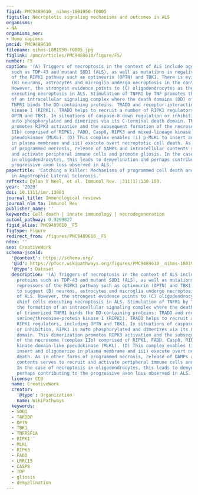 ```yaml
---
figid: PMC9489610__nihms-1801950-f0005
figtitle: Necroptotic signaling mechanisms and outcomes in ALS
organisms:
- NA
organisms_ner:
- Homo sapiens
pmcid: PMC9489610
filename: nihms-1801950-f0005.jpg
figlink: /pmc/articles/PMC9489610/figure/F5/
number: F5
caption: '(A) Triggers of necroptosis in the context of ALS include aggregated proteins
  such as TDP-43 and mutant SOD1 (ALS), as well as mutations in negative repressors
  of the RIPK1 pathway such as optineurin (OPTN) and TBK1. There is evidence to suggest
  (B) neurons, astrocytes and microglia undergo necroptosis in the context of ALS.
  However, the strongest evidence points to (C) oligodendrocytes as the chief cells
  executing necroptosis in ALS. Stimulation of TNFR1 by TNF promotes the formation
  of an intracellular signaling complex where the death domains (DD) of trimerized
  TNFR1 binds the DD-containing proteins: TRADD and receptor-interacting serine/threonine-protein
  kinase 1 (RIPK1). TRADD helps to recruit a number of RIPK1 regulators, including
  OPTN and TBK1. In situations of caspase-8 down regulation or inhibition, RIPK1 is
  auto phosphorylated and dimerizes via its C-terminal death domain. This dimerization
  promotes RIPK3 activation and the subsequent formation of the necrosome (complex
  IIb) comprised of RIPK1, FADD, Casp8, RIPK3 and mixed-lineage kinase domain-like
  pseudokinase (MLKL). (D) This complex enables (i) p-MLKL to insert and oligomerize
  in plasma membrane and iii) execute overt necroptotic cell death. As in other forms
  of programmed necrosis, release of DAMPs and intracellular contents serves to recruit
  and activate peripheral immune cells and promote gliosis. In the case of necroptosis
  in oligodendrocytes, this leads to demyelination and perhaps contributing to the
  progressive axon loss observed in ALS.'
papertitle: 'Catching a killer: Mechanisms of programmed cell death and immune activation
  in Amyotrophic Lateral Sclerosis.'
reftext: Dylan V Neel, et al. Immunol Rev. ;311(1):130-150.
year: '2023'
doi: 10.1111/imr.13083
journal_title: Immunological reviews
journal_nlm_ta: Immunol Rev
publisher_name: ''
keywords: Cell death | innate immunology | neurodegeneration
automl_pathway: 0.9299827
figid_alias: PMC9489610__F5
figtype: Figure
redirect_from: /figures/PMC9489610__F5
ndex: ''
seo: CreativeWork
schema-jsonld:
  '@context': https://schema.org/
  '@id': https://pfocr.wikipathways.org/figures/PMC9489610__nihms-1801950-f0005.html
  '@type': Dataset
  description: '(A) Triggers of necroptosis in the context of ALS include aggregated
    proteins such as TDP-43 and mutant SOD1 (ALS), as well as mutations in negative
    repressors of the RIPK1 pathway such as optineurin (OPTN) and TBK1. There is evidence
    to suggest (B) neurons, astrocytes and microglia undergo necroptosis in the context
    of ALS. However, the strongest evidence points to (C) oligodendrocytes as the
    chief cells executing necroptosis in ALS. Stimulation of TNFR1 by TNF promotes
    the formation of an intracellular signaling complex where the death domains (DD)
    of trimerized TNFR1 binds the DD-containing proteins: TRADD and receptor-interacting
    serine/threonine-protein kinase 1 (RIPK1). TRADD helps to recruit a number of
    RIPK1 regulators, including OPTN and TBK1. In situations of caspase-8 down regulation
    or inhibition, RIPK1 is auto phosphorylated and dimerizes via its C-terminal death
    domain. This dimerization promotes RIPK3 activation and the subsequent formation
    of the necrosome (complex IIb) comprised of RIPK1, FADD, Casp8, RIPK3 and mixed-lineage
    kinase domain-like pseudokinase (MLKL). (D) This complex enables (i) p-MLKL to
    insert and oligomerize in plasma membrane and iii) execute overt necroptotic cell
    death. As in other forms of programmed necrosis, release of DAMPs and intracellular
    contents serves to recruit and activate peripheral immune cells and promote gliosis.
    In the case of necroptosis in oligodendrocytes, this leads to demyelination and
    perhaps contributing to the progressive axon loss observed in ALS.'
  license: CC0
  name: CreativeWork
  creator:
    '@type': Organization
    name: WikiPathways
  keywords:
  - SOD1
  - TARDBP
  - OPTN
  - TBK1
  - TNFRSF1A
  - RIPK1
  - MLKL
  - RIPK3
  - FADD
  - LRRC15
  - CASP8
  - TDP
  - gliosis
  - demyelination
---
```

